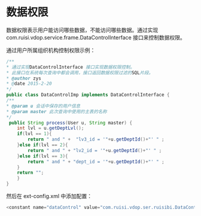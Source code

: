 # 数据权限

数据权限表示用户能访问哪些数据，不能访问哪些数据。通过实现com.ruisi.vdop.service.frame.DataControlInterface 接口来控制数据权限。

通过用户所属组织机构控制权限示例：

```java
/**
* 通过实现DataControlInterface 接口实现数据权限控制。
* 此接口在系统每次查询中都会调用，接口返回数据权限过滤的SQL片段。
* @author zys
* @date 2015-2-20
*/
public class DataControlImp implements DataControlInterface {
/**
* @param u 会话中保存的用户信息
* @param master 此次查询中使用的主表的名称
*/
 public String process(User u, String master) {
    int lvl = u.getDeptLvl();
    if(lvl == 1){
        return " and " +  "lv3_id = '"+u.getDeptId()+"' " ;
    }else if(lvl == 2){
        return " and " + "lv2_id = '"+u.getDeptId()+"' " ;
    }else if(lvl == 3){
        return " and " + "dept_id = '"+u.getDeptId()+"' " ;
    }
    return "";
    }
}
```

然后在 ext-config.xml 中添加配置：

```java
<constant name="dataControl" value="com.ruisi.vdop.ser.ruisibi.DataControlImp"/>
```



